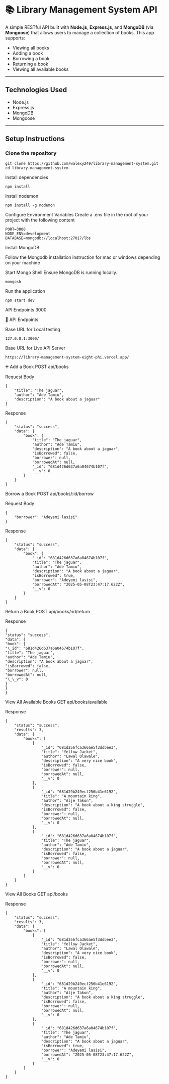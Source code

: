 # 📚 Library Management System API

A simple RESTful API built with **Node.js**, **Express.js**, and **MongoDB** (via **Mongoose**) that allows users to manage a collection of books. This app supports:

- Viewing all books
- Adding a book
- Borrowing a book
- Returning a book
- Viewing all available books

---

## Technologies Used

- Node.js
- Express.js
- MongoDB
- Mongoose

---

## Setup Instructions

### Clone the repository

```
git clone https://github.com/walexy249/library-management-system.git
cd library-management-system
```

Install dependencies

```
npm install
```

Install nodemon

```
npm install -g nodemon
```

Configure Environment Variables
Create a .env file in the root of your project with the following content

```
PORT=3000
NODE_ENV=development
DATABASE=mongodb://localhost:27017/lbs
```

Install MongoDB

Follow the Mongodb installation instruction for mac or windows depending on your machine

Start Mongo Shell
Ensure MongoDB is running locally.

```
mongosh
```

Run the application

```
npm start dev
```

API Endpoints
3000

🧾 API Endpoints

Base URL for Local testing

```
127.0.0.1:3000/
```

Base URL for Live API Server

```
https://library-management-system-eight-phi.vercel.app/
```

➕ Add a Book
POST api/books

Request Body

```
{
    "title": "The jaguar",
    "author": "Ade Tamiu",
    "description": "A book about a jaguar"
}
```

Response

```
{
    "status": "success",
    "data": {
        "book": {
            "title": "The jaguar",
            "author": "Ade Tamiu",
            "description": "A book about a jaguar",
            "isBorrowed": false,
            "borrower": null,
            "borrowedAt": null,
            "_id": "681d426d637a6a04674b107f",
            "__v": 0
        }
    }
}
```

Borrow a Book
POST api/books/:id/borrow

Request Body

```
{
    "borrower": "Adeyemi lasisi"
}
```

Response

```
{
    "status": "success",
    "data": {
        "book": {
            "_id": "681d426d637a6a04674b107f",
            "title": "The jaguar",
            "author": "Ade Tamiu",
            "description": "A book about a jaguar",
            "isBorrowed": true,
            "borrower": "Adeyemi lasisi",
            "borrowedAt": "2025-05-08T23:47:17.622Z",
            "__v": 0
        }
    }
}
```

Return a Book
POST api/books/:id/return

Response

```
{
"status": "success",
"data": {
"book": {
"\_id": "681d426d637a6a04674b107f",
"title": "The jaguar",
"author": "Ade Tamiu",
"description": "A book about a jaguar",
"isBorrowed": false,
"borrower": null,
"borrowedAt": null,
"\_\_v": 0
}
}
}
```

View All Available Books
GET api/books/available

Response

```
{
    "status": "success",
    "results": 3,
    "data": {
        "books": [
            {
                "_id": "681d256fca366ae5f3ddbee3",
                "title": "Yellow Jacket",
                "author": "Lawal Olawale",
                "description": "A very nice book",
                "isBorrowed": false,
                "borrower": null,
                "borrowedAt": null,
                "__v": 0
            },
            {
                "_id": "681d29b249ecf256b41e6192",
                "title": "A mountain king",
                "author": "Alje Takon",
                "description": "A book about a king struggle",
                "isBorrowed": false,
                "borrower": null,
                "borrowedAt": null,
                "__v": 0
            },
            {
                "_id": "681d426d637a6a04674b107f",
                "title": "The jaguar",
                "author": "Ade Tamiu",
                "description": "A book about a jaguar",
                "isBorrowed": false,
                "borrower": null,
                "borrowedAt": null,
                "__v": 0
            }
        ]
    }
}
```

View All Books
GET api/books

Response

```
{
    "status": "success",
    "results": 3,
    "data": {
        "books": [
            {
                "_id": "681d256fca366ae5f3ddbee3",
                "title": "Yellow Jacket",
                "author": "Lawal Olawale",
                "description": "A very nice book",
                "isBorrowed": false,
                "borrower": null,
                "borrowedAt": null,
                "__v": 0
            },
            {
                "_id": "681d29b249ecf256b41e6192",
                "title": "A mountain king",
                "author": "Alje Takon",
                "description": "A book about a king struggle",
                "isBorrowed": false,
                "borrower": null,
                "borrowedAt": null,
                "__v": 0
            },
            {
                "_id": "681d426d637a6a04674b107f",
                "title": "The jaguar",
                "author": "Ade Tamiu",
                "description": "A book about a jaguar",
                "isBorrowed": true,
                "borrower": "Adeyemi lasisi",
                "borrowedAt": "2025-05-08T23:47:17.622Z",
                "__v": 0
            }
        ]
    }
}
```
